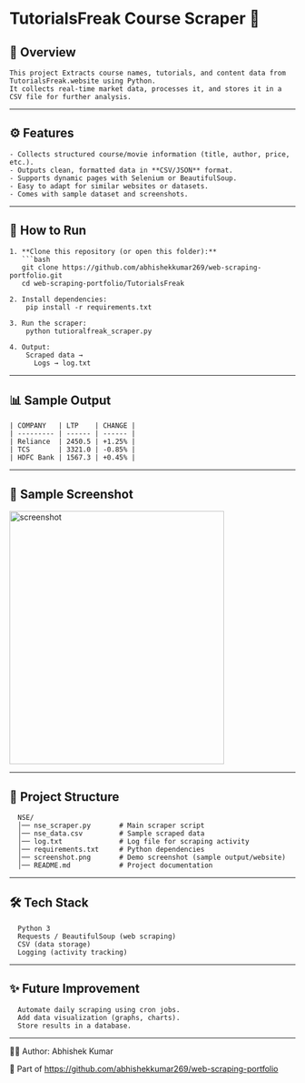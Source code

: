 # TutorialsFreak Course Scraper 📘

## 📌 Overview
    This project Extracts course names, tutorials, and content data from TutorialsFreak.website using Python.  
    It collects real-time market data, processes it, and stores it in a CSV file for further analysis.

---

## ⚙️ Features
    - Collects structured course/movie information (title, author, price, etc.).  
    - Outputs clean, formatted data in **CSV/JSON** format.  
    - Supports dynamic pages with Selenium or BeautifulSoup.  
    - Easy to adapt for similar websites or datasets.  
    - Comes with sample dataset and screenshots.
---

## 🚀 How to Run

    1. **Clone this repository (or open this folder):**
       ```bash
       git clone https://github.com/abhishekkumar269/web-scraping-portfolio.git
       cd web-scraping-portfolio/TutorialsFreak
    
    2. Install dependencies:
        pip install -r requirements.txt
    
    3. Run the scraper:
        python tutioralfreak_scraper.py
    
    4. Output:
        Scraped data → 
          Logs → log.txt

---

## 📊 Sample Output

    | COMPANY   | LTP    | CHANGE |
    | --------- | ------ | ------ |
    | Reliance  | 2450.5 | +1.25% |
    | TCS       | 3321.0 | -0.85% |
    | HDFC Bank | 1567.3 | +0.45% |
    

---
## 📸 Sample Screenshot

<img width="378" height="445" alt="screenshot" src="https://github.com/user-attachments/assets/533ec6a7-86a4-450e-8ce7-04ba9e65a651" />

---
## 📂 Project Structure
      
      NSE/
      │── nse_scraper.py       # Main scraper script
      │── nse_data.csv         # Sample scraped data
      │── log.txt              # Log file for scraping activity
      │── requirements.txt     # Python dependencies
      │── screenshot.png       # Demo screenshot (sample output/website)
      │── README.md            # Project documentation
---

## 🛠️ Tech Stack

      Python 3
      Requests / BeautifulSoup (web scraping)
      CSV (data storage)
      Logging (activity tracking)

---
## ✨ Future Improvement

      Automate daily scraping using cron jobs.
      Add data visualization (graphs, charts).
      Store results in a database.

---
👨‍💻 Author: Abhishek Kumar

  🔗 Part of https://github.com/abhishekkumar269/web-scraping-portfolio
